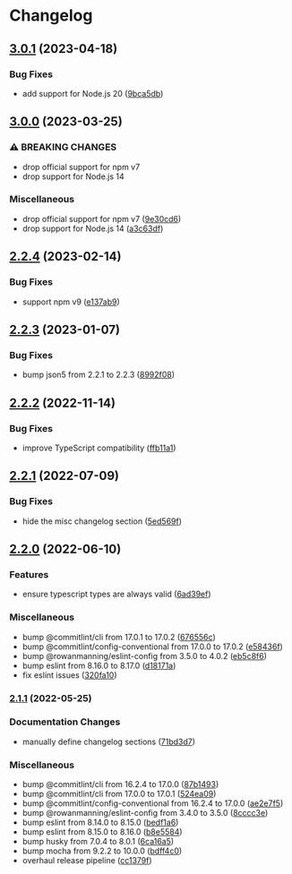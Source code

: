 # Changelog

## [3.0.1](https://github.com/rowanmanning/list-all-files/compare/v3.0.0...v3.0.1) (2023-04-18)


### Bug Fixes

* add support for Node.js 20 ([9bca5db](https://github.com/rowanmanning/list-all-files/commit/9bca5dbb81a420d966228e923ffeda87b676638a))

## [3.0.0](https://github.com/rowanmanning/list-all-files/compare/v2.2.4...v3.0.0) (2023-03-25)


### ⚠ BREAKING CHANGES

* drop official support for npm v7
* drop support for Node.js 14

### Miscellaneous

* drop official support for npm v7 ([9e30cd6](https://github.com/rowanmanning/list-all-files/commit/9e30cd6564ebc460e777c364169abcef72f05b82))
* drop support for Node.js 14 ([a3c63df](https://github.com/rowanmanning/list-all-files/commit/a3c63df127e7a640d913c1e8b2c2d8a430345a83))

## [2.2.4](https://github.com/rowanmanning/list-all-files/compare/v2.2.3...v2.2.4) (2023-02-14)


### Bug Fixes

* support npm v9 ([e137ab9](https://github.com/rowanmanning/list-all-files/commit/e137ab90394a703bb3d909e15ce5876e47c2c40a))

## [2.2.3](https://github.com/rowanmanning/list-all-files/compare/v2.2.2...v2.2.3) (2023-01-07)


### Bug Fixes

* bump json5 from 2.2.1 to 2.2.3 ([8992f08](https://github.com/rowanmanning/list-all-files/commit/8992f08f118dd80f0dc99c56281f84fd00ffe716))

## [2.2.2](https://github.com/rowanmanning/list-all-files/compare/v2.2.1...v2.2.2) (2022-11-14)


### Bug Fixes

* improve TypeScript compatibility ([ffb11a1](https://github.com/rowanmanning/list-all-files/commit/ffb11a1579cdc091b0dae9f60e5fbf1c25c235cb))

## [2.2.1](https://github.com/rowanmanning/list-all-files/compare/v2.2.0...v2.2.1) (2022-07-09)


### Bug Fixes

* hide the misc changelog section ([5ed569f](https://github.com/rowanmanning/list-all-files/commit/5ed569f14276f864bf91245cba5d424f8f70a9e4))

## [2.2.0](https://github.com/rowanmanning/list-all-files/compare/v2.1.1...v2.2.0) (2022-06-10)


### Features

* ensure typescript types are always valid ([6ad39ef](https://github.com/rowanmanning/list-all-files/commit/6ad39ef6946088865ebafe4b1c865cb493f64018))


### Miscellaneous

* bump @commitlint/cli from 17.0.1 to 17.0.2 ([676556c](https://github.com/rowanmanning/list-all-files/commit/676556cfb101af6993f6ed0c632ca0495b148308))
* bump @commitlint/config-conventional from 17.0.0 to 17.0.2 ([e58436f](https://github.com/rowanmanning/list-all-files/commit/e58436f3466bba6299c06dae09fb09c5b345f86a))
* bump @rowanmanning/eslint-config from 3.5.0 to 4.0.2 ([eb5c8f6](https://github.com/rowanmanning/list-all-files/commit/eb5c8f6842a45619cba5ef6d69fe4191ffde77a5))
* bump eslint from 8.16.0 to 8.17.0 ([d18171a](https://github.com/rowanmanning/list-all-files/commit/d18171a076e5c1054a4a0f869da2db29655f7396))
* fix eslint issues ([320fa10](https://github.com/rowanmanning/list-all-files/commit/320fa10ea3bbb85247d985e4155d5000a7a5efe7))

### [2.1.1](https://github.com/rowanmanning/list-all-files/compare/v2.1.0...v2.1.1) (2022-05-25)


### Documentation Changes

* manually define changelog sections ([71bd3d7](https://github.com/rowanmanning/list-all-files/commit/71bd3d74f118b5b75390943478e8b21222a30f3f))


### Miscellaneous

* bump @commitlint/cli from 16.2.4 to 17.0.0 ([87b1493](https://github.com/rowanmanning/list-all-files/commit/87b149381cc783b5b9929d34fa38d28ec6e871b0))
* bump @commitlint/cli from 17.0.0 to 17.0.1 ([524ea09](https://github.com/rowanmanning/list-all-files/commit/524ea094a3c084eb8b079ffd0e79ad2dcfb64781))
* bump @commitlint/config-conventional from 16.2.4 to 17.0.0 ([ae2e7f5](https://github.com/rowanmanning/list-all-files/commit/ae2e7f5777d0f092c0cea3db37c7ff34cae99c41))
* bump @rowanmanning/eslint-config from 3.4.0 to 3.5.0 ([8cccc3e](https://github.com/rowanmanning/list-all-files/commit/8cccc3ecd1723b9c77aaa0002783190c45bac30d))
* bump eslint from 8.14.0 to 8.15.0 ([bedf1a6](https://github.com/rowanmanning/list-all-files/commit/bedf1a600f2121808f5d771ab7c043fbb889bdfb))
* bump eslint from 8.15.0 to 8.16.0 ([b8e5584](https://github.com/rowanmanning/list-all-files/commit/b8e5584f5aa8116d8ec70d754071decbc5d8d351))
* bump husky from 7.0.4 to 8.0.1 ([6ca16a5](https://github.com/rowanmanning/list-all-files/commit/6ca16a51dc47777dae22eb6fd4b064fcfb53d014))
* bump mocha from 9.2.2 to 10.0.0 ([bdff4c0](https://github.com/rowanmanning/list-all-files/commit/bdff4c04f9c163229c22f9e6f37dbd49040e27bb))
* overhaul release pipeline ([cc1379f](https://github.com/rowanmanning/list-all-files/commit/cc1379f87e1143cb04e12e17a560b70adb2fe6ad))
